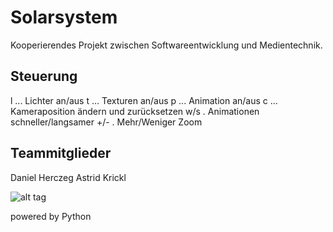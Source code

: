 # Solarsystem
Kooperierendes Projekt zwischen Softwareentwicklung und Medientechnik.

Steuerung
---
l ... Lichter an/aus
t ... Texturen an/aus
p ... Animation an/aus
c ... Kameraposition ändern und zurücksetzen
w/s . Animationen schneller/langsamer
+/- . Mehr/Weniger Zoom

Teammitglieder
---
Daniel Herczeg
Astrid Krickl

![alt tag](http://i60.tinypic.com/2chq9a8.jpg)

powered by Python
